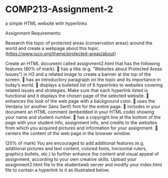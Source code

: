 # COMP213-Assignment-2
 a simple HTML website with hyperlinks

Assignment Requirements:

Research the topic of protected areas (conservation areas) around the world and create a webpage about this topic. (https://www.iucn.org/theme/protected-areas/about)

Create an HTML document called assignment2.html that has the following features (80% of mark):
	has a title (e.g. “Websites about Protected Areas Issues”) in H3 and a related image to create a banner at the top of the screen.
	has an introductory paragraph on the topic and its importance in today’s world. 
	displays a bulleted list of 6 hyperlinks to websites covering related issues and strategies. Make sure that each hyperlink listed is functional and it displays the chosen page of the selected website.
	enhances the look of the web page with a background color. 
	uses the Verdana (or another Sans Serif) font for the entire page.
	includes in your document an HTML comment (embedded in your HTML code) showing your name and student number.
	has a copyright line at the bottom of the page with your student info, assignment info, and credits to the websites from which you acquired pictures and information for your assignment.
	centers the content of the web page in the browser window. 

(20% of mark) You are encouraged to add additional features (e.g. additional pictures and text content, colored fonts, horizontal rulers, graphics bullets, etc.) to further enhance the content and visual appeal of assignment, according to your own creative skills.
Upload your assignment2.html file to the studentweb server and modify your index.html file to contain a hyperlink to it as illustrated below. 
